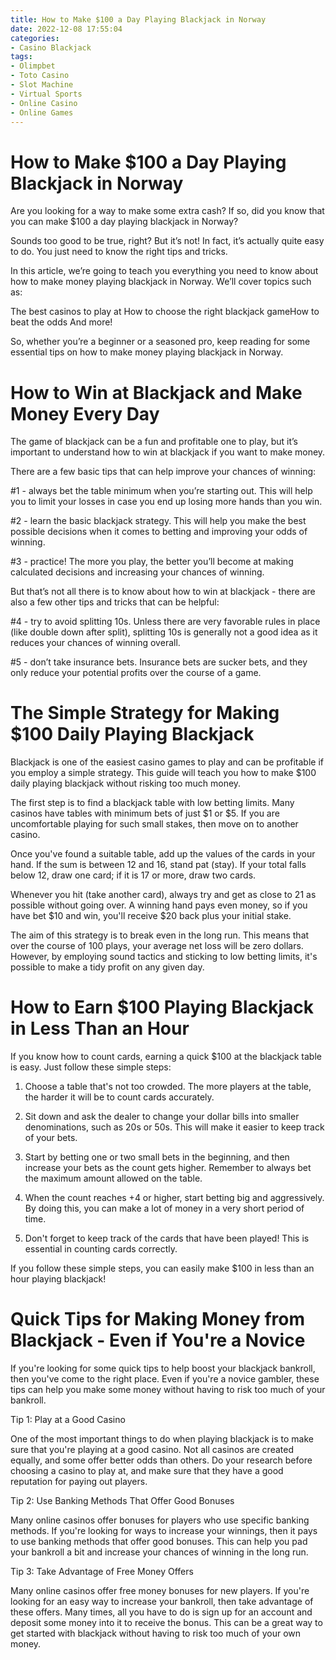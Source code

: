 ```yaml
---
title: How to Make $100 a Day Playing Blackjack in Norway
date: 2022-12-08 17:55:04
categories:
- Casino Blackjack
tags:
- Olimpbet
- Toto Casino
- Slot Machine
- Virtual Sports
- Online Casino
- Online Games
---
```



#  How to Make $100 a Day Playing Blackjack in Norway

Are you looking for a way to make some extra cash? If so, did you know that you can make $100 a day playing blackjack in Norway?

Sounds too good to be true, right? But it’s not! In fact, it’s actually quite easy to do. You just need to know the right tips and tricks.

In this article, we’re going to teach you everything you need to know about how to make money playing blackjack in Norway. We’ll cover topics such as:

The best casinos to play at
How to choose the right blackjack gameHow to beat the odds
And more!

So, whether you’re a beginner or a seasoned pro, keep reading for some essential tips on how to make money playing blackjack in Norway.

#  How to Win at Blackjack and Make Money Every Day

The game of blackjack can be a fun and profitable one to play, but it’s important to understand how to win at blackjack if you want to make money.

There are a few basic tips that can help improve your chances of winning:

#1 - always bet the table minimum when you’re starting out. This will help you to limit your losses in case you end up losing more hands than you win.

#2 - learn the basic blackjack strategy. This will help you make the best possible decisions when it comes to betting and improving your odds of winning.

#3 - practice! The more you play, the better you’ll become at making calculated decisions and increasing your chances of winning.

But that’s not all there is to know about how to win at blackjack - there are also a few other tips and tricks that can be helpful:

#4 - try to avoid splitting 10s. Unless there are very favorable rules in place (like double down after split), splitting 10s is generally not a good idea as it reduces your chances of winning overall.

#5 - don’t take insurance bets. Insurance bets are sucker bets, and they only reduce your potential profits over the course of a game.

#  The Simple Strategy for Making $100 Daily Playing Blackjack

Blackjack is one of the easiest casino games to play and can be profitable if you employ a simple strategy. This guide will teach you how to make $100 daily playing blackjack without risking too much money.

The first step is to find a blackjack table with low betting limits. Many casinos have tables with minimum bets of just $1 or $5. If you are uncomfortable playing for such small stakes, then move on to another casino.

Once you've found a suitable table, add up the values of the cards in your hand. If the sum is between 12 and 16, stand pat (stay). If your total falls below 12, draw one card; if it is 17 or more, draw two cards.

Whenever you hit (take another card), always try and get as close to 21 as possible without going over. A winning hand pays even money, so if you have bet $10 and win, you'll receive $20 back plus your initial stake.

The aim of this strategy is to break even in the long run. This means that over the course of 100 plays, your average net loss will be zero dollars. However, by employing sound tactics and sticking to low betting limits, it's possible to make a tidy profit on any given day.

#  How to Earn $100 Playing Blackjack in Less Than an Hour

If you know how to count cards, earning a quick $100 at the blackjack table is easy. Just follow these simple steps:

1. Choose a table that's not too crowded. The more players at the table, the harder it will be to count cards accurately.

2. Sit down and ask the dealer to change your dollar bills into smaller denominations, such as 20s or 50s. This will make it easier to keep track of your bets.

3. Start by betting one or two small bets in the beginning, and then increase your bets as the count gets higher. Remember to always bet the maximum amount allowed on the table.

4. When the count reaches +4 or higher, start betting big and aggressively. By doing this, you can make a lot of money in a very short period of time.

5. Don't forget to keep track of the cards that have been played! This is essential in counting cards correctly.

If you follow these simple steps, you can easily make $100 in less than an hour playing blackjack!

#  Quick Tips for Making Money from Blackjack - Even if You're a Novice

If you're looking for some quick tips to help boost your blackjack bankroll, then you've come to the right place. Even if you're a novice gambler, these tips can help you make some money without having to risk too much of your bankroll.

Tip 1: Play at a Good Casino

One of the most important things to do when playing blackjack is to make sure that you're playing at a good casino. Not all casinos are created equally, and some offer better odds than others. Do your research before choosing a casino to play at, and make sure that they have a good reputation for paying out players.

Tip 2: Use Banking Methods That Offer Good Bonuses

Many online casinos offer bonuses for players who use specific banking methods. If you're looking for ways to increase your winnings, then it pays to use banking methods that offer good bonuses. This can help you pad your bankroll a bit and increase your chances of winning in the long run.

Tip 3: Take Advantage of Free Money Offers

Many online casinos offer free money bonuses for new players. If you're looking for an easy way to increase your bankroll, then take advantage of these offers. Many times, all you have to do is sign up for an account and deposit some money into it to receive the bonus. This can be a great way to get started with blackjack without having to risk too much of your own money.